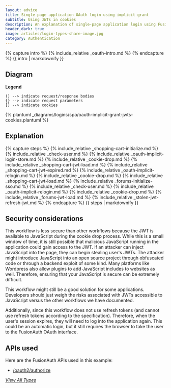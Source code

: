 ```yaml
---
layout: advice
title: Single-page application OAuth login using implicit grant
subtitle: Using JWTs in cookies
description: An explanation of single-page application login using FusionAuth OAuth interface with the implicit grant and uses JWTs in cookies
header_dark: true
image: articles/login-types-share-image.jpg
category: Authentication
---
```


{% capture intro %}
{% include_relative _oauth-intro.md %}
{% endcapture %}
{{ intro | markdownify }}

## Diagram

**Legend**

```text
() --> indicate request/response bodies
{} --> indicate request parameters
[] --> indicate cookies
```

{% plantuml _diagrams/logins/spa/oauth-implicit-grant-jwts-cookies.plantuml %}

## Explanation

{% capture steps %}
{% include_relative _shopping-cart-initialize.md %}
{% include_relative _check-user.md %}
{% include_relative _oauth-implicit-login-store.md %}
{% include_relative _cookie-drop.md %}
{% include_relative _shopping-cart-jwt-load.md %}
{% include_relative _shopping-cart-jwt-expired.md %}
{% include_relative _oauth-implicit-relogin.md %}
{% include_relative _cookie-drop.md %}
{% include_relative _shopping-cart-jwt-load.md %}
{% include_relative _forums-initialize-sso.md %}
{% include_relative _check-user.md %}
{% include_relative _oauth-implicit-relogin.md %}
{% include_relative _cookie-drop.md %}
{% include_relative _forums-jwt-load.md %}
{% include_relative _stolen-jwt-refresh-jwt.md %}
{% endcapture %}
{{ steps | markdownify }}

## Security considerations

This workflow is less secure than other workflows because the JWT is available to JavaScript during the cookie drop process. While this is a small window of time, it is still possible that malicious JavaScript running in the application could gain access to the JWT. If an attacker can inject JavaScript into the page, they can begin stealing user's JWTs. The attacker might introduce JavaScript into an open source project through obfuscated code or through a backend exploit of some kind. Many platforms like Wordpress also allow plugins to add JavaScript includes to websites as well. Therefore, ensuring that your JavaScript is secure can be extremely difficult.

This workflow might still be a good solution for some applications. Developers should just weigh the risks associated with JWTs accessible to JavaScript versus the other workflows we have documented.

Additionally, since this workflow does not use refresh tokens (and cannot use refresh tokens according to the specification). Therefore, when the user's session expires, they will need to log into the application again. This could be an automatic login, but it still requires the browser to take the user to the FusionAuth OAuth interface.

## APIs used

Here are the FusionAuth APIs used in this example:

* [/oauth2/authorize](/docs/v1/tech/oauth/endpoints#authorize)


[_View All Types_](/articles/logins/types-of-logins-authentication-workflows)
